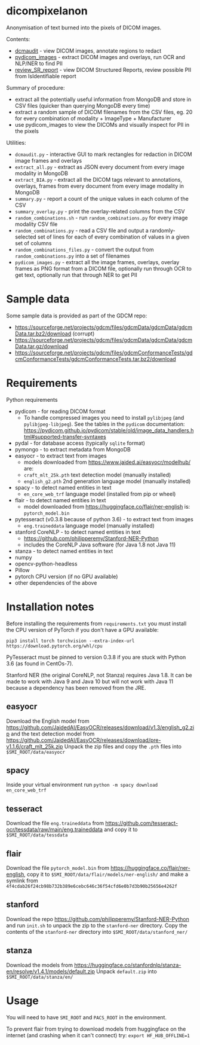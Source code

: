 # dicompixelanon

Anonymisation of text burned into the pixels of DICOM images.

Contents:
* [dcmaudit](doc/dcmaudit.md) - view DICOM images, annotate regions to redact
* [pydicom_images](doc/pydicom_images.md) - extract DICOM images and overlays, run OCR and NLP/NER to find PII
* [review_SR_report](doc/review_SR_report.md) - view DICOM Structured Reports, review possible PII from IsIdentifiable report

Summary of procedure:
* extract all the potentially useful information from MongoDB and store in CSV files (quicker than querying MongoDB every time)
* extract a random sample of DICOM filenames from the CSV files, eg. 20 for every combination of modality + ImageType + Manufacturer
* use pydicom_images to view the DICOMs and visually inspect for PII in the pixels

Utilities:
* `dcmaudit.py` - interactive GUI to mark rectangles for redaction in DICOM image frames and overlays
* `extract_all.py` - extract as JSON every document from every image modality in MongoDB
* `extract_BIA.py` - extract all the DICOM tags relevant to annotations, overlays, frames from every document from every image modality in MongoDB
* `summary.py` - report a count of the unique values in each column of the CSV
* `summary_overlay.py` - print the overlay-related columns from the CSV
* `random_combinations.sh` - run `random_combinations.py` for every image modality CSV file
* `random_combinations.py` - read a CSV file and output a randomly-selected set of lines for each of every combination of values in a given set of columns
* `random_combinations_files.py` - convert the output from `random_combinations.py` into a set of filenames
* `pydicom_images.py` - extract all the image frames, overlays, overlay frames as PNG format from a DICOM file, optionally run through OCR to get text, optionally run that through NER to get PII

# Sample data

Some sample data is provided as part of the GDCM repo:

* https://sourceforge.net/projects/gdcm/files/gdcmData/gdcmData/gdcmData.tar.bz2/download (corrupt)
* https://sourceforge.net/projects/gdcm/files/gdcmData/gdcmData/gdcmData.tar.gz/download
* https://sourceforge.net/projects/gdcm/files/gdcmConformanceTests/gdcmConformanceTests/gdcmConformanceTests.tar.bz2/download

# Requirements

Python requirements

* pydicom - for reading DICOM format
  - To handle compressed images you need to install `pylibjpeg` (and `pylibjpeg-libjpeg`). See the tables in the `pydicom` documentation:
https://pydicom.github.io/pydicom/stable/old/image_data_handlers.html#supported-transfer-syntaxes
* pydal - for database access (typically `sqlite` format)
* pymongo - to extract metadata from MongoDB
* easyocr - to extract text from images
  - models downloaded from https://www.jaided.ai/easyocr/modelhub/ are:
  - `craft_mlt_25k.pth` text detection model (manually installed)
  - `english_g2.pth` 2nd generation language model (manually installed)
* spacy - to detect named entities in text
  - `en_core_web_trf` language model (installed from pip or wheel)
* flair - to detect named entities in text
  - model downloaded from https://huggingface.co/flair/ner-english is: `pytorch_model.bin`
* pytesseract (v0.3.8 because of python 3.6) - to extract text from images
  - `eng.traineddata` language model (manually installed)
* stanford CoreNLP - to detect named entities in text
  - https://github.com/philipperemy/Stanford-NER-Python
  - includes the CoreNLP Java software (for Java 1.8 not Java 11)
* stanza - to detect named entities in text
* numpy
* opencv-python-headless
* Pillow
* pytorch CPU version (if no GPU available)
* other dependencies of the above

# Installation notes

Before installing the requirements from `requirements.txt` you must install the CPU version of PyTorch if you don't have a GPU available:
```
pip3 install torch torchvision --extra-index-url https://download.pytorch.org/whl/cpu
```

PyTesseract must be pinned to version 0.3.8 if you are stuck with Python 3.6 (as found in CentOs-7).

Stanford NER (the original CoreNLP, not Stanza) requires Java 1.8. It can be made to work with Java 9 and Java 10 but will not work with Java 11 because a dependency has been removed from the JRE.

## easyocr

Download the English model from https://github.com/JaidedAI/EasyOCR/releases/download/v1.3/english_g2.zip
and the text detection model from https://github.com/JaidedAI/EasyOCR/releases/download/pre-v1.1.6/craft_mlt_25k.zip
Unpack the zip files and copy the `.pth` files into `$SMI_ROOT/data/easyocr`

## spacy

Inside your virtual environment run `python -m spacy download en_core_web_trf`

## tesseract

Download the file `eng.traineddata` from
https://github.com/tesseract-ocr/tessdata/raw/main/eng.traineddata
and copy it to `$SMI_ROOT/data/tessdata`

## flair

Download the file `pytorch_model.bin` from https://huggingface.co/flair/ner-english, copy it to `$SMI_ROOT/data/flair/models/ner-english/` and make a symlink from `4f4cdab26f24cb98b732b389e6cebc646c36f54cfd6e0b7d3b90b25656e4262f`

## stanford

Download the repo https://github.com/philipperemy/Stanford-NER-Python
and run `init.sh` to unpack the zip to the `stanford-ner` directory.
Copy the contents of the `stanford-ner` directory into `$SMI_ROOT/data/stanford_ner/`

## stanza

Download the models from https://huggingface.co/stanfordnlp/stanza-en/resolve/v1.4.1/models/default.zip
Unpack `default.zip` into `$SMI_ROOT/data/stanza/en/`

# Usage

You will need to have `SMI_ROOT` and `PACS_ROOT` in the environment.

To prevent flair from trying to download models from huggingface
on the internet (and crashing when it can't connect) try:
`export HF_HUB_OFFLINE=1`
